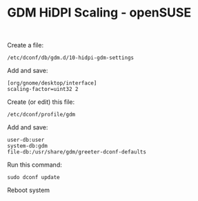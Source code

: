 # GDM HiDPI Scaling - openSUSE

&nbsp;

Create a file:
```
/etc/dconf/db/gdm.d/10-hidpi-gdm-settings
```

Add and save:
```
[org/gnome/desktop/interface]
scaling-factor=uint32 2
```

Create (or edit) this file:
```
/etc/dconf/profile/gdm
```

Add and save:
```
user-db:user
system-db:gdm
file-db:/usr/share/gdm/greeter-dconf-defaults
```

Run this command:
```
sudo dconf update
```

Reboot system

&nbsp;

